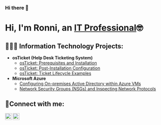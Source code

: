 ### Hi there 👋
<h1>Hi, I'm Ronni, an <a href="https://linkedin.com/in/ronni">IT Professional</a>🤓</h1>

<h2>👩🏾‍💻 Information Technology Projects:</h2>

- <b>osTicket (Help Desk Ticketing System)</b>
  - [osTicket: Prerequisites and Installation](https://github.com/RonniaMOS/osticket-prereqs)
  - [osTicket: Post-Installation Configuration](https://github.com/RonniaMOS/post-install-config)
  - [osTicket: Ticket Lifecycle Examples](https://github.com/RonniaMOS/ticket-lifecycle)
- <b>Microsoft Azure</b>
  - [Configuring On-premises Active Directory within Azure VMs](https://github.com/RonniaMOS/configure-ad)
  - [Network Security Groups (NSGs) and Inspecting Network Protocols](https://github.com/RonniaMOS/azure-network-protocols)

<h2>🤳Connect with me:</h2>

[<img align="left" alt="Josh | LinkedIn" width="22px" src="https://cdn.jsdelivr.net/npm/simple-icons@v3/icons/linkedin.svg" />][linkedin]
[<img align="left" alt="Josh | Instagram" width="22px" src="https://cdn.jsdelivr.net/npm/simple-icons@v3/icons/instagram.svg" />][instagram]

[instagram]: https://www.instagram.com/Josh
[linkedin]: https://linkedin.com/in/Josh

